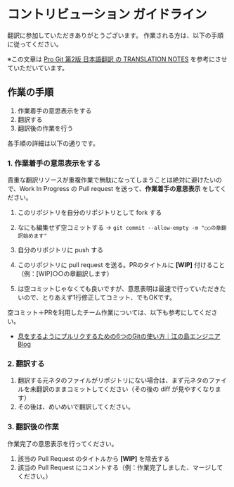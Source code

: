 # コントリビューション ガイドライン

翻訳に参加していただきありがとうございます。
作業される方は、以下の手順に従ってください。

※この文章は [Pro Git 第2版 日本語翻訳 の TRANSLATION NOTES](https://raw.githubusercontent.com/progit/progit2-ja/master/TRANSLATION_NOTES.asc) を参考にさせていただいています。

## 作業の手順

1. 作業着手の意思表示をする
1. 翻訳する
1. 翻訳後の作業を行う

各手順の詳細は以下の通りです。

### 1. 作業着手の意思表示をする

貴重な翻訳リソースが重複作業で無駄になってしまうことは絶対に避けたいので、Work In Progress の Pull request を送って、**作業着手の意思表示** をしてください。

1. このリポジトリを自分のリポジトリとして fork する
2. なにも編集せず空コミットする → ``git commit --allow-empty -m "○○の章翻訳始めます"``
3. 自分のリポジトリに push する
4. このリポジトリに pull request を送る。PRのタイトルに **[WIP]** 付けること（例：[WIP]○○の章翻訳します）

2. は空コミットじゃなくても良いですが、意思表明は最速で行っていただきたいので、とりあえず1行修正してコミット、でもOKです。

空コミット＋PRを利用したチーム作業については、以下も参考にしてください。

* [息をするようにプルリクするための6つのGitの使い方｜江の島エンジニアBlog](http://blog.enogineer.com/2015/02/05/git-for-light-pull-request/)

### 2. 翻訳する

1. 翻訳する元ネタのファイルがリポジトリにない場合は、まず元ネタのファイルを未翻訳のままコミットしてください（その後の diff が見やすくなります）
2. その後は、めいめいで翻訳してください。

### 3. 翻訳後の作業

作業完了の意思表示を行ってください。

1. 該当の Pull Request のタイトルから **[WIP]** を除去する
2. 該当の Pull Request にコメントする（例：作業完了しました、マージしてください。）

